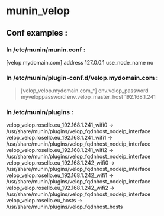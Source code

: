 # munin_velop

## Conf examples :
### In /etc/munin/munin.conf :
[velop.mydomain.com]
    address 127.0.0.1
    use_node_name no

### In /etc/munin/plugin-conf.d/velop.mydomain.com :
> [velop_velop.mydomain.com_*]
> env.velop_password myveloppassword
> env.velop_master_host 192.168.1.241

### In /etc/munin/plugins :
velop_velop.rosello.eu_192.168.1.241_wifi0 -> /usr/share/munin/plugins/velop_fqdnhost_nodeip_interface
velop_velop.rosello.eu_192.168.1.241_wifi1 -> /usr/share/munin/plugins/velop_fqdnhost_nodeip_interface
velop_velop.rosello.eu_192.168.1.241_wifi2 -> /usr/share/munin/plugins/velop_fqdnhost_nodeip_interface
velop_velop.rosello.eu_192.168.1.242_wifi0 -> /usr/share/munin/plugins/velop_fqdnhost_nodeip_interface
velop_velop.rosello.eu_192.168.1.242_wifi1 -> /usr/share/munin/plugins/velop_fqdnhost_nodeip_interface
velop_velop.rosello.eu_192.168.1.242_wifi2 -> /usr/share/munin/plugins/velop_fqdnhost_nodeip_interface
velop_velop.rosello.eu_hosts -> /usr/share/munin/plugins/velop_fqdnhost_hosts
